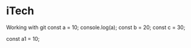 # iTech
Working with git
const a = 10;
console.log(a);
const b = 20;
const c = 30;
<!-- Dev2 changes -->
const a1 = 10;
